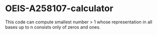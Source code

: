 # OEIS-A258107-calculator
This code can compute smallest number > 1 whose representation in all bases up to n consists only of zeros and ones.
